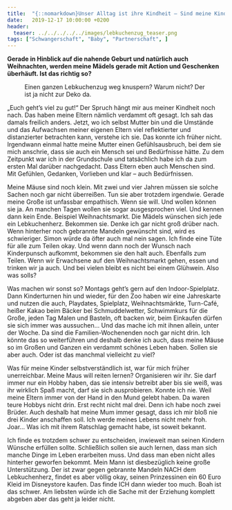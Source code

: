 ```yaml
---
title:  "{::nomarkdown}Unser Alltag ist ihre Kindheit – Sind meine Kinder zu verwöhnt?{:/}"
date:   2019-12-17 10:00:00 +0200
header:
  teaser: ../../../../../images/lebkuchenzug_teaser.png
tags: ["Schwangerschaft", "Baby", "Partnerschaft", ]
---
```


**Gerade in Hinblick auf die nahende Geburt und natürlich auch Weihnachten, werden meine Mädels gerade mit Action und Geschenken überhäuft. Ist das richtig so?**

<figure>
  <img src="../../../../../images/lebkuchenzug.png" alt="">
  <figcaption>Einen ganzen Lebkuchenzug weg knuspern? Warum nicht? Der ist ja nicht zur Deko da.</figcaption>
</figure>

„Euch geht’s viel zu gut!“ Der Spruch hängt mir aus meiner Kindheit noch nach. Das haben meine Eltern nämlich verdammt oft gesagt. Ich sah das damals freilich anders. Jetzt, wo ich selbst Mutter bin und die Umstände und das Aufwachsen meiner eigenen Eltern viel reflektierter und distanzierter betrachten kann, verstehe ich sie. Das konnte ich früher nicht. Irgendwann einmal hatte meine Mutter einen Gefühlsausbruch, bei dem sie mich anschrie, dass sie auch ein Mensch sei und Bedürfnisse hätte. Zu dem Zeitpunkt war ich in der Grundschule und tatsächlich habe ich da zum ersten Mal darüber nachgedacht. Dass Eltern eben auch Menschen sind. Mit Gefühlen, Gedanken, Vorlieben und klar – auch Bedürfnissen.

Meine Mäuse sind noch klein. Mit zwei und vier Jahren müssen sie solche Sachen noch gar nicht überreißen. Tun sie aber trotzdem irgendwie. Gerade meine Große ist unfassbar empathisch. Wenn sie will. Und wollen können sie ja. An manchen Tagen wollen sie sogar ausgesprochen viel. Und kennen dann kein Ende. Beispiel Weihnachtsmarkt. Die Mädels wünschen sich jede ein Lebkuchenherz. Bekommen sie. Denke ich gar nicht groß drüber nach. Wenn hinterher noch gebrannte Mandeln gewünscht sind, wird es schwieriger. Simon würde da öfter auch mal nein sagen. Ich finde eine Tüte für alle zum Teilen okay. Und wenn dann noch der Wunsch nach Kinderpunsch aufkommt, bekommen sie den halt auch. Ebenfalls zum Teilen. Wenn wir Erwachsene auf den Weihnachtsmarkt gehen, essen und trinken wir ja auch. Und bei vielen bleibt es nicht bei einem Glühwein. Also was solls?

Was machen wir sonst so? Montags geht’s gern auf den Indoor-Spielplatz. Dann Kinderturnen hin und wieder, für den Zoo haben wir eine Jahreskarte und nutzen die auch, Playdates, Spielplatz, Weihnachtsmärkte, Turn-Café, heißer Kakao beim Bäcker bei Schmuddelwetter, Schwimmkurs für die Große, jeden Tag Malen und Basteln, oft backen wir, beim Einkaufen dürfen sie sich immer was aussuchen… Und das mache ich mit ihnen allein, unter der Woche. Da sind die Familien-Wochenenden noch gar nicht drin. Ich könnte das so weiterführen und deshalb denke ich auch, dass meine Mäuse so im Großen und Ganzen ein verdammt schönes Leben haben. Sollen sie aber auch. Oder ist das manchmal vielleicht zu viel? 

Was für meine Kinder selbstverständlich ist, war für mich früher unerreichbar. Meine Maus will reiten lernen? Organisieren wir ihr. Sie darf immer nur ein Hobby haben, das sie intensiv betreibt aber bis sie weiß, was ihr wirklich Spaß macht, darf sie sich ausprobieren. Konnte ich nie. Weil meine Eltern immer von der Hand in den Mund gelebt haben. Da waren teure Hobbys nicht drin. Erst recht nicht mal drei. Denn ich habe noch zwei Brüder. Auch deshalb hat meine Mum immer gesagt, dass ich mir bloß nie drei Kinder anschaffen soll. Ich werde meines Lebens nicht mehr froh. Joar… Was ich mit ihrem Ratschlag gemacht habe, ist soweit bekannt. 

Ich finde es trotzdem schwer zu entscheiden, inwieweit man seinen Kindern Wünsche erfüllen sollte. Schließlich sollen sie auch lernen, dass man sich manche Dinge im Leben erarbeiten muss. Und dass man eben nicht alles hinterher geworfen bekommt. Mein Mann ist diesbezüglich keine große Unterstützung. Der ist zwar gegen gebrannte Mandeln NACH dem Lebkuchenherz, findet es aber völlig okay, seinen Prinzessinen ein 60 Euro Kleid im Disneystore kaufen. Das finde ICH dann wieder too much. Boah ist das schwer. Am liebsten würde ich die Sache mit der Erziehung komplett abgeben aber das geht ja leider nicht.   
 








